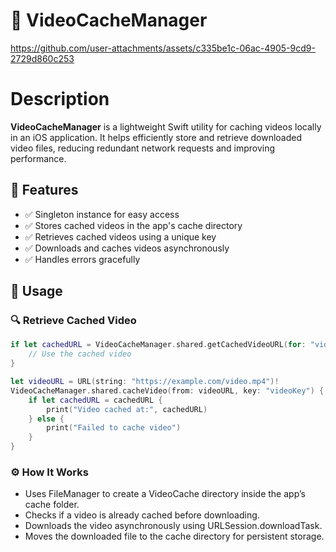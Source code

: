 # 🎥 VideoCacheManager  
https://github.com/user-attachments/assets/c335be1c-06ac-4905-9cd9-2729d860c253

# Description 
**VideoCacheManager** is a lightweight Swift utility for caching videos locally in an iOS application. It helps efficiently store and retrieve downloaded video files, reducing redundant network requests and improving performance.  

## 🚀 Features  
- ✅ Singleton instance for easy access  
- ✅ Stores cached videos in the app's cache directory  
- ✅ Retrieves cached videos using a unique key  
- ✅ Downloads and caches videos asynchronously  
- ✅ Handles errors gracefully  

## 📌 Usage  

### 🔍 Retrieve Cached Video  
```swift
if let cachedURL = VideoCacheManager.shared.getCachedVideoURL(for: "videoKey") {
    // Use the cached video
}
```

```swift
let videoURL = URL(string: "https://example.com/video.mp4")!
VideoCacheManager.shared.cacheVideo(from: videoURL, key: "videoKey") { cachedURL in
    if let cachedURL = cachedURL {
        print("Video cached at:", cachedURL)
    } else {
        print("Failed to cache video")
    }
}
```

### ⚙️ How It Works
- Uses FileManager to create a VideoCache directory inside the app’s cache folder.
- Checks if a video is already cached before downloading.
- Downloads the video asynchronously using URLSession.downloadTask.
- Moves the downloaded file to the cache directory for persistent storage.

